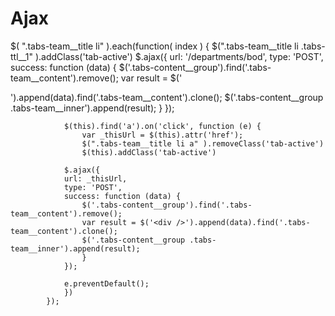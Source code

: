 # Ajax
$( ".tabs-team__title li" ).each(function( index ) {
                 $(".tabs-team__title li .tabs-ttl__1" ).addClass('tab-active')
                 $.ajax({
                url: '/departments/bod',
                type: 'POST',
                success: function (data) {
                    $('.tabs-content__group').find('.tabs-team__content').remove();
                    var result = $('<div />').append(data).find('.tabs-team__content').clone();
                    $('.tabs-content__group .tabs-team__inner').append(result);
                    }
                });
                
                $(this).find('a').on('click', function (e) {
                    var _thisUrl = $(this).attr('href');
                    $(".tabs-team__title li a" ).removeClass('tab-active')
                    $(this).addClass('tab-active')
                  
                $.ajax({
                url: _thisUrl,
                type: 'POST',
                success: function (data) {
                    $('.tabs-content__group').find('.tabs-team__content').remove();
                    var result = $('<div />').append(data).find('.tabs-team__content').clone();
                    $('.tabs-content__group .tabs-team__inner').append(result);
                    }
                });
                
                e.preventDefault();
                })
            });
